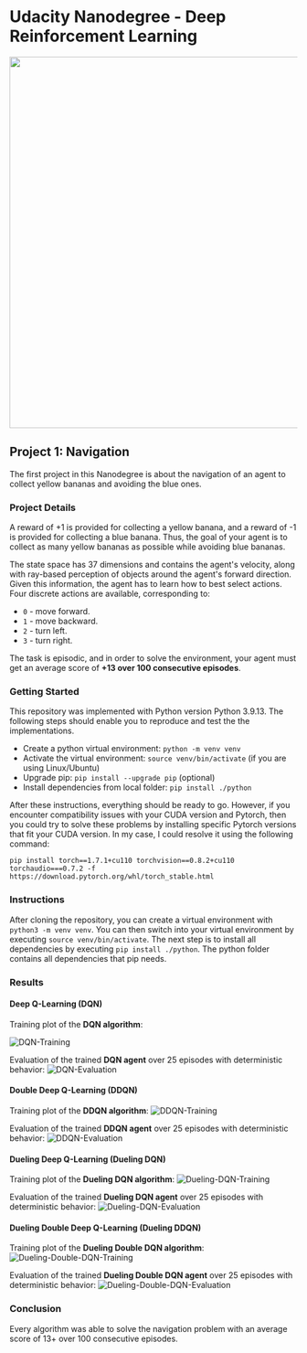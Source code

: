 # Udacity Nanodegree - Deep Reinforcement Learning

<img src="img/banana.gif" width="650">

## Project 1: Navigation

The first project in this Nanodegree is about the navigation of an agent to collect yellow bananas and avoiding the blue ones.


### Project Details

A reward of +1 is provided for collecting a yellow banana, and a reward of -1 is provided for collecting a blue banana. Thus, the goal of your agent is to collect as many yellow bananas as possible while avoiding blue bananas.

The state space has 37 dimensions and contains the agent's velocity, along with ray-based perception of objects around the agent's forward direction. Given this information, the agent has to learn how to best select actions. Four discrete actions are available, corresponding to:

- `0` - move forward.
- `1` - move backward.
- `2` - turn left.
- `3` - turn right.

The task is episodic, and in order to solve the environment, your agent must get an average score of **+13 over 100 consecutive episodes**.



### Getting Started

This repository was implemented with Python version Python 3.9.13. The following steps should enable you to reproduce and test the the implementations.

- Create a python virtual environment: ``python -m venv venv``
- Activate the virtual environment: ``source venv/bin/activate`` (if you are using Linux/Ubuntu)
- Upgrade pip: ``pip install --upgrade pip`` (optional)
- Install dependencies from local folder: ``pip install ./python``

After these instructions, everything should be ready to go. However, if you encounter compatibility issues with your CUDA version and Pytorch, then you could try to solve these problems by installing specific Pytorch versions that fit your CUDA version. In my case, I could resolve it using the following command:

``pip install torch==1.7.1+cu110 torchvision==0.8.2+cu110 torchaudio===0.7.2 -f https://download.pytorch.org/whl/torch_stable.html``


### Instructions

After cloning the repository, you can create a virtual environment with ```python3 -m venv venv```. You can then switch into your virtual environment by executing ```source venv/bin/activate```.
The next step is to install all dependencies by executing ```pip install ./python```. The python folder contains all dependencies that pip needs. 

### Results

#### Deep Q-Learning (DQN)

Training plot of the **DQN algorithm**: 

![DQN-Training](plots/Navigation_project_DQNAgent_train.png)


Evaluation of the trained **DQN agent** over 25 episodes with deterministic behavior:
![DQN-Evaluation](plots/Navigation_project_DQNAgent_eval.png)

#### Double Deep Q-Learning (DDQN)

Training plot of the **DDQN algorithm**: 
![DDQN-Training](plots/Navigation_project_DDQNAgent_train.png)

Evaluation of the trained **DDQN agent** over 25 episodes with deterministic behavior:
![DDQN-Evaluation](plots/Navigation_project_DDQNAgent_eval.png)


#### Dueling Deep Q-Learning (Dueling DQN)

Training plot of the **Dueling DQN algorithm**: 
![Dueling-DQN-Training](plots/Navigation_project_DuelingDQNAgent_train.png)

Evaluation of the trained **Dueling DQN agent** over 25 episodes with deterministic behavior:
![Dueling-DQN-Evaluation](plots/Navigation_project_DuelingDQNAgent_eval.png)


#### Dueling Double Deep Q-Learning (Dueling DDQN)

Training plot of the **Dueling Double DQN algorithm**: 
![Dueling-Double-DQN-Training](plots/Navigation_project_DuelingDDQNAgent_train.png)

Evaluation of the trained **Dueling Double DQN agent** over 25 episodes with deterministic behavior:
![Dueling-Double-DQN-Evaluation](plots/Navigation_project_DuelingDDQNAgent_eval.png)

### Conclusion

Every algorithm was able to solve the navigation problem with an average score of 13+ over 100 consecutive episodes.
